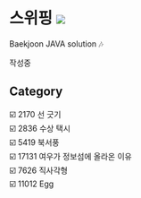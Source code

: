 # 스위핑 <img src = "https://img.shields.io/badge/JAVA-007396?style=for-the-badge&logo=java&logoColor=white">
Baekjoon JAVA solution :notes:

작성중

## Category

:ballot_box_with_check: 2170 선 긋기  
:ballot_box_with_check: 2836 수상 택시  
:ballot_box_with_check: 5419 북서풍  
:ballot_box_with_check: 17131 여우가 정보섬에 올라온 이유  
:ballot_box_with_check: 7626 직사각형  
:ballot_box_with_check: 11012 Egg  